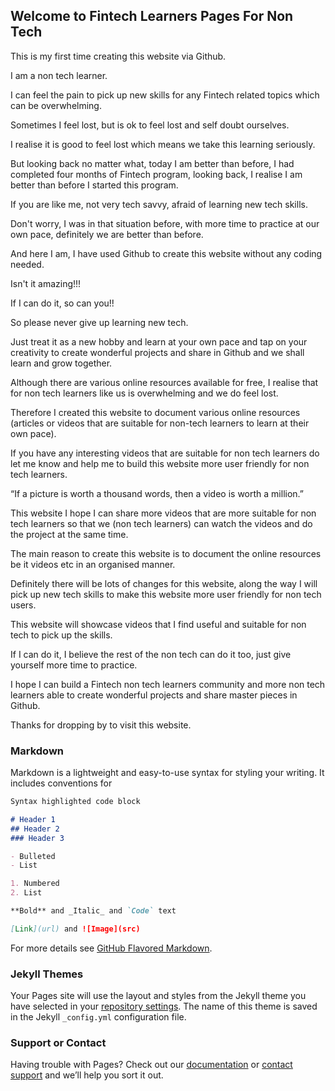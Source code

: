 ## Welcome to Fintech Learners Pages For Non Tech

This is my first time creating this website via Github. 

I am a non tech learner.

I can feel the pain to pick up new skills for any Fintech related topics which can be overwhelming. 

Sometimes I feel lost, but is ok to feel lost and self doubt ourselves.

I realise it is good to feel lost which means we take this learning seriously.

But looking back no matter what, today I am better than before, I had completed four months of Fintech program, looking back, I realise I am better than before I started this program.

If you are like me, not very tech savvy, afraid of learning new tech skills.

Don't worry, I was in that situation before, with more time to practice at our own pace, definitely we are better than before.

And here I am, I have used Github to create this website without any coding needed.

Isn't it amazing!!!


If I can do it, so can you!!


So please never give up learning new tech.


Just treat it as a new hobby and learn at your own pace and tap on your creativity to create wonderful projects and share in Github and we shall learn and grow together.

Although there are various online resources available for free, I realise that for non tech learners like us is overwhelming and we do feel lost. 

Therefore I created this website to document various online resources (articles or videos that are suitable for non-tech learners to learn at their own pace).

If you have any interesting videos that are suitable for non tech learners do let me know and help me to build this website more user friendly for non tech learners.


“If a picture is worth a thousand words, then a video is worth a million.”


This website I hope I can share more videos that are more suitable for non tech learners so that we (non tech learners) can watch the videos and do the project at the same time.

The main reason to create this website is to document the online resources be it videos etc in an organised manner.

Definitely there will be lots of changes for this website, along the way I will pick up new tech skills to make this website more user friendly for non tech users.

This website will showcase videos that I find useful and suitable for non tech to pick up the skills.

If I can do it, I believe the rest of the non tech can do it too, just give yourself more time to practice.

I hope I can build a Fintech non tech learners community and more non tech learners able to create wonderful projects and share master pieces in Github.

Thanks for dropping by to visit this website.


### Markdown

Markdown is a lightweight and easy-to-use syntax for styling your writing. It includes conventions for

```markdown
Syntax highlighted code block

# Header 1
## Header 2
### Header 3

- Bulleted
- List

1. Numbered
2. List

**Bold** and _Italic_ and `Code` text

[Link](url) and ![Image](src)
```

For more details see [GitHub Flavored Markdown](https://guides.github.com/features/mastering-markdown/).

### Jekyll Themes

Your Pages site will use the layout and styles from the Jekyll theme you have selected in your [repository settings](https://github.com/STT-Seah/Fintech-Learners/settings/pages). The name of this theme is saved in the Jekyll `_config.yml` configuration file.

### Support or Contact

Having trouble with Pages? Check out our [documentation](https://docs.github.com/categories/github-pages-basics/) or [contact support](https://support.github.com/contact) and we’ll help you sort it out.
